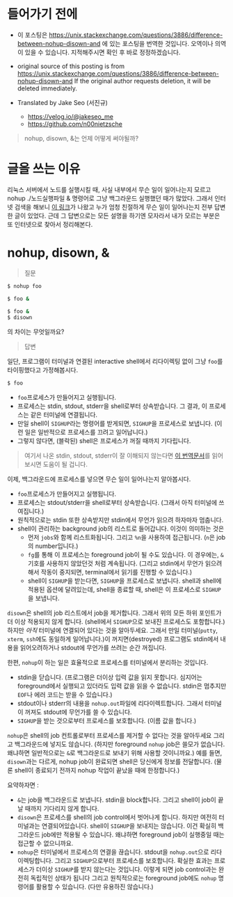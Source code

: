 
# 들어가기 전에

- 이 포스팅은 https://unix.stackexchange.com/questions/3886/difference-between-nohup-disown-and 에 있는 포스팅을 번역한 것입니다. 오역이나 의역이 있을 수 있습니다. 지적해주시면 확인 후 바로 정정하겠습니다.

- original source of this posting is from https://unix.stackexchange.com/questions/3886/difference-between-nohup-disown-and If the original author requests deletion, it will be deleted immediately.

- Translated by Jake Seo (서진규)

	- https://velog.io/@jakeseo_me
	- https://github.com/n00nietzsche
> nohup, disown, &는 언제 어떻게 써야될까?

# 글을 쓰는 이유

리눅스 서버에서 노드를 실행시킬 때, 사실 내부에서 무슨 일이 일어나는지 모르고 nohup ./노드실행파일 & 명령어로 그냥 백그라운드 실행했던 때가 많았다. 그래서 인터넷 검색을 해보니 [이 링크](https://unix.stackexchange.com/questions/3886/difference-between-nohup-disown-and)가 나왔고 누가 엄청 친절하게 무슨 일이 일어나는지 전부 답변한 글이 있었다. 근데 그 답변으로는 모든 설명을 하기엔 모자라서 내가 모르는 부분은 또 인터넷으로 찾아서 정리해본다.

# nohup, disown, &

> 질문
 
```bash
$ nohup foo
```

```bash
$ foo &
```

```bash
$ foo &
$ disown
```

의 차이는 무엇일까요?

> 답변 

일단, 프로그램이 터미널과 연결된 interactive shell에서 리다이렉팅 없이 그냥 `foo`를 타이핑했다고 가정해봅시다.

```bash
$ foo
```

- `foo`프로세스가 만들어지고 실행됩니다. 
- 프로세스는 stdin, stdout, stderr을 shell로부터 상속받습니다. 그 결과, 이 프로세스는 같은 터미널에 연결됩니다.
- 만일 shell이 `SIGHUP`라는 명령어를 받게되면, `SIGHUP`을 프로세스로 보냅니다. (이런 일은 일반적으로 프로세스를 끄려고 일어납니다.)
- 그렇지 않다면, (블락된) shell은 프로세스가 꺼질 때까지 기다립니다.

> 여기서 나온 stdin, stdout, stderr이 잘 이해되지 않는다면 [이 번역문서](https://velog.io/@jakeseo_me/%EC%9C%A0%EB%8B%89%EC%8A%A4%EC%9D%98-stdin-stdout-stderr-%EA%B7%B8%EB%A6%AC%EA%B3%A0-pipes%EC%97%90-%EB%8C%80%ED%95%B4-%EC%95%8C%EC%95%84%EB%B3%B4%EC%9E%90)를 읽어보시면 도움이 될 겁니다.

이제, 백그라운드에 프로세스를 넣으면 무슨 일이 일어나는지 알아봅시다. 

- `foo`프로세스가 만들어지고 실행됩니다.
- 프로세스는 stdout/stderr을 shell로부터 상속받습니다. (그래서 아직 터미널에 쓰여집니다.)
- 원칙적으로는 stdin 또한 상속받지만 stdin에서 무언가 읽으려 하자마자 멈춥니다.
- shell이 관리하는 background job의 리스트로 들어갑니다. 이것이 의미하는 것은
	- 먼저 `jobs`와 함께 리스트화됩니다. 그리고 `%n`을 사용하여 접근됩니다. (`n`은 job의 number입니다.)
    - `fg`를 통해 이 프로세스는 foreground job이 될 수도 있습니다. 이 경우에는, `&` 기호를 사용하지 않았던것 처럼 계속됩니다. (그리고 stdin에서 무언가 읽으려해서 작동이 중지되면, terminal에서 읽기를 진행할 수 있습니다.)
    - shell이 `SIGHUP`을 받는다면, `SIGHUP`을 프로세스로 보냅니다. shell과 shell에 적용된 옵션에 달려있는데, shell을 종료할 때, shell은 이 프로세스로 `SIGHUP`을 보냅니다.
    
`disown`은 shell의 job 리스트에서 job을 제거합니다. 그래서 위의 모든 하위 포인트가 더 이상 적용되지 않게 합니다. (shell에서 `SIGHUP`으로 보내진 프로세스도 포함합니다.) 하지만 *아직* 터미널에 연결되어 있다는 것을 알아두세요. 그래서 만일 터미널(`putty`, `xterm`, `ssh`에도 동일하게 일어납니다.)이 꺼지면(destroyed) 프로그램도 stdin에서 내용을 읽어오려하거나 stdout에 무언가를 쓰려는 순간 꺼집니다.

한편, `nohup`이 하는 일은 효율적으로 프로세스를 터미널에서 분리하는 것입니다.

- stdin을 닫습니다. (프로그램은 더이상 입력 값을 읽지 못합니다. 심지어는 foreground에서 실행되고 있더라도 입력 값을 읽을 수 없습니다. stdin은 멈추지만 `EOF`나 에러 코드는 받을 수 있습니다.) 
- stdout이나 stderr의 내용을 `nohup.out`파일에 리다이렉트합니다. 그래서 터미널이 꺼져도 stdout에 무언가를 쓸 수 있습니다.
- `SIGHUP`을 받는 것으로부터 프로세스를 보호합니다. (이름 값을 합니다.)

`nohup`은 shell의 job 컨트롤로부터 프로세스를 제거할 수 없다는 것을 알아두세요 그리고 백그라운드에 넣지도 않습니다. (하지만 foreground `nohup` job은 쓸모가 없습니다. 왜냐하면 일반적으로는 `&`로 백그라운드로 보내기 위해 사용할 것이니까요.) 예를 들면, `disown`과는 다르게, nohup job이 완료되면 shell은 당신에게 정보를 전달합니다. (물론 shell이 종료되기 전까지 nohup 작업이 끝났을 때에 한정합니다.)

요약하자면 :

- `&`는 job을 백그라운드로 보냅니다. stdin을 block합니다. 그리고 shell이 job이 끝날 때까지 기다리지 않게 합니다.
- `disown`은 프로세스를 shell의 job control에서 벗어나게 합니다. 하지만 여전히 터미널과는 연결되어있습니다. shell이 `SIGHUP`을 보내지는 않습니다. 이건 확실히 백그라운드 job에만 적용될 수 있습니다. 왜냐하면 foreground job이 실행중일 때는 접근할 수 없으니까요.
- `nohup`은 터미널에서 프로세스의 연결을 끊습니다. stdout을 `nohup.out`으로 리다이렉팅합니다. 그리고 `SIGHUP`으로부터 프로세스를 보호합니다. 확실한 효과는 프로세스가 더이상 `SIGHUP`를 받지 않는다는 것입니다. 이렇게 되면 job control과는 완전히 독립적인 상태가 됩니다 그리고 원칙적으로는 foreground job에도 `nohup` 명령어를 활용할 수 있습니다. (다만 유용하진 않습니다.)
